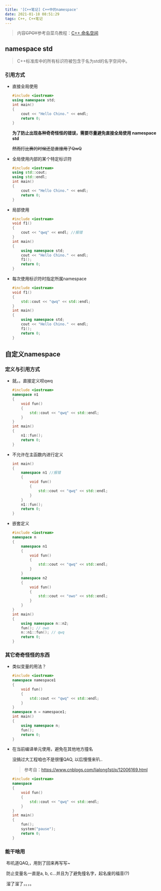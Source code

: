 ```yaml
---
title: '[C++笔记] C++中的namespace'
date: 2021-01-18 08:51:29
tags: C++, C++笔记
---
```


>  内容~~CPOY~~参考自菜鸟教程：[C++ 命名空间](https://www.runoob.com/cplusplus/cpp-namespaces.html)

## namespace std

> C++标准库中的所有标识符被包含于名为std的名字空间中。

### 引用方式

* 直接全局使用

  ```cpp
  #include <iostream>
  using namespace std;
  int main()
  {
      cout << "Hello Chino." << endl;
      return 0;
  }
  ```

  **为了防止出现各种奇奇怪怪的错误，需要尽量避免直接全局使用 namespace std**

  ~~然而打比赛的时候还是直接用了QwQ~~

* 全局使用内部的某个特定标识符

  ```cpp
  #include <iostream>
  using std::cout;
  using std::endl;
  int main()
  {
      cout << "Hello Chino." << endl;
      return 0;
  }
  ```

* 局部使用

  ```cpp
  #include <iostream>
  void f1()
  {
      cout << "qwq" << endl; //报错
  }
  int main()
  {
      using namespace std;
      cout << "Hello Chino." << endl;
      f1();
      return 0;
  }
  ```

* 每次使用标识符时指定所属namespace

  ```cpp
  #include <iostream>
  void f1()
  {
      std::cout << "qwq" << std::endl;
  }
  int main()
  {
      using namespace std;
      cout << "Hello Chino." << endl;
      f1();
      return 0;
  }
  ```

## 自定义namespace

### 定义与引用方式

* 就。。直接定义呗qwq

  ```cpp
  #include <iostream>
  namespace n1
  {
      void fun()
      {
          std::cout << "qwq" << std::endl;
      }
  }
  int main()
  {
      n1::fun();
      return 0;
  }
  ```

* 不允许在主函数内进行定义

  ```cpp
  int main()
  {
      namespace n1 //报错
      {
          void fun()
          {
              std::cout << "qwq" << std::endl;
          }
      }
      n1::fun();
      return 0;
  }
  ```

* 嵌套定义

  ```cpp
  #include <iostream>
  namespace n
  {
      namespace n1
      {
          void fun()
          {
              std::cout << "qwq" << std::endl;
          }
      }
      namespace n2
      {
          void fun()
          {
              std::cout << "owo" << std::endl;
          }
      }
  }
  int main()
  {
      using namespace n::n2;
      fun(); // owo
      n::n1::fun(); // qwq
      return 0;
  }
  ```

### 其它奇奇怪怪的东西

* 类似变量的用法？

  ```cpp
  #include <iostream>
  namespace namespace1
  {
      void fun()
      {
          std::cout << "qwq" << std::endl;
      }
  }
  namespace n = namespace1;
  int main()
  {
      using namespace n;
      fun();
      return 0;
  }
  ```

* 在当前编译单元使用，避免在其他地方撞名

  没搞过大工程咱也不是很懂QAQ, 以后慢慢来叭..

  > 参考自：https://www.cnblogs.com/lialong1st/p/12006169.html

  ```cpp
  #include <iostream>
  namespace
  {
      void fun()
      {
          std::cout << "qwq" << std::endl;
      }
  }
  int main()
  {
      fun();
      system("pause");
      return 0;
  }
  ```


### 能干啥用

​	布叽道QAQ,，用到了回来再写写~

​	防止变量名一直是a, b, c...并且为了避免撞名字，起名废的福音(?)

​	溜了溜了，。，。
